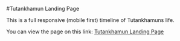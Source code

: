 
  #Tutankhamun Landing Page

This is a full responsive (mobile first) timeline of Tutankhamuns life.

You can view the page on this link: [Tutankhamun Landing Page](https://sad-swirles-102141.netlify.com/)

